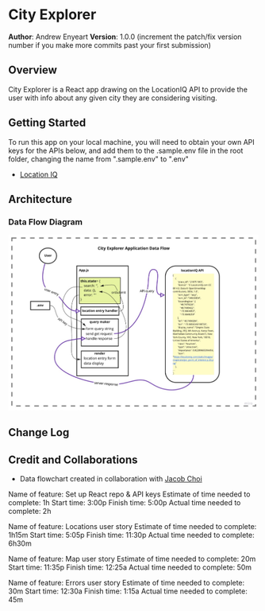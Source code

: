 # City Explorer

**Author**: Andrew Enyeart
**Version**: 1.0.0 (increment the patch/fix version number if you make more commits past your first submission)

## Overview
City Explorer is a React app drawing on the LocationIQ API to provide the user with info about any given city they are considering visiting.

## Getting Started
To run this app on your local machine, you will need to obtain your own API keys for the APIs below, and add them to the .sample.env file in the root folder, changing the name from ".sample.env" to ".env"
- [Location IQ](https://locationiq.com/register)


## Architecture
### Data Flow Diagram
![Data Flow Diagram](./public/img/data-flow.jpg?raw=true "Data Flow Diagram")

## Change Log
<!-- Use this area to document the iterative changes made to your application as each feature is successfully implemented. Use time stamps. Here's an example:

01-01-2001 4:59pm - Application now has a fully-functional express server, with a GET route for the location resource. -->

## Credit and Collaborations

- Data flowchart created in collaboration with [Jacob Choi](https://github.com/Choij12)

Name of feature: Set up React repo & API keys
Estimate of time needed to complete: 1h
Start time: 3:00p
Finish time: 5:00p
Actual time needed to complete: 2h

Name of feature: Locations user story
Estimate of time needed to complete: 1h15m
Start time: 5:05p
Finish time: 11:30p
Actual time needed to complete: 6h30m

Name of feature: Map user story
Estimate of time needed to complete: 20m
Start time: 11:35p
Finish time: 12:25a
Actual time needed to complete: 50m

Name of feature: Errors user story
Estimate of time needed to complete: 30m
Start time: 12:30a
Finish time: 1:15a
Actual time needed to complete: 45m